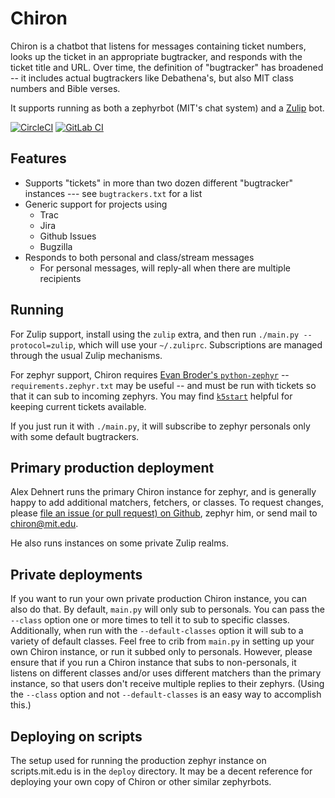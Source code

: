 Chiron
======

Chiron is a chatbot that listens for messages containing ticket numbers, looks
up the ticket in an appropriate bugtracker, and responds with the ticket title
and URL. Over time, the definition of "bugtracker" has broadened -- it
includes actual bugtrackers like Debathena's, but also MIT class numbers and
Bible verses.

It supports running as both a zephyrbot (MIT's chat system) and a
[Zulip](https://zulip.com/) bot.

[![CircleCI](https://circleci.com/gh/sipb/chiron.svg?style=svg)](https://circleci.com/gh/sipb/chiron)
[![GitLab CI](https://gitlab.com/adehnert/chiron/badges/master/pipeline.svg)](https://gitlab.com/adehnert/chiron/commits/master)



Features
--------

- Supports "tickets" in more than two dozen different "bugtracker" instances --- see `bugtrackers.txt` for a list
- Generic support for projects using
    - Trac
    - Jira
    - Github Issues
    - Bugzilla
- Responds to both personal and class/stream messages
    - For personal messages, will reply-all when there are multiple recipients

Running
-------

For Zulip support, install using the `zulip` extra, and then run `./main.py
--protocol=zulip`, which will use your `~/.zuliprc`. Subscriptions are managed
through the usual Zulip mechanisms.

For zephyr support, Chiron requires [Evan Broder's
`python-zephyr`](https://github.com/ebroder/python-zephyr) --
`requirements.zephyr.txt` may be useful -- and must be run with tickets so that
it can sub to incoming zephyrs. You may find
[`k5start`](http://www.eyrie.org/~eagle/software/kstart/) helpful for keeping
current tickets available.

If you just run it with `./main.py`, it will subscribe to zephyr personals only
with some default bugtrackers.

Primary production deployment
-----------------------------

Alex Dehnert <adehnert> runs the primary Chiron instance for zephyr, and is
generally happy to add additional matchers, fetchers, or classes. To request
changes, please [file an issue (or pull request) on
Github](https://github.com/sipb/chiron/issues/), zephyr him, or send mail to
chiron@mit.edu.

He also runs instances on some private Zulip realms.

Private deployments
-------------------

If you want to run your own private production Chiron instance, you can also
do that. By default, `main.py` will only sub to personals. You can pass the
`--class` option one or more times to tell it to sub to specific classes.
Additionally, when run with the `--default-classes` option it will sub to a
variety of default classes. Feel free to crib from `main.py` in setting up
your own Chiron instance, or run it subbed only to personals. However, please
ensure that if you run a Chiron instance that subs to non-personals, it
listens on different classes and/or uses different matchers than the primary
instance, so that users don't receive multiple replies to their zephyrs.
(Using the `--class` option and not `--default-classes` is an easy way to
accomplish this.)

Deploying on scripts
--------------------

The setup used for running the production zephyr instance on scripts.mit.edu is
in the `deploy` directory. It may be a decent reference for deploying your own
copy of Chiron or other similar zephyrbots.
